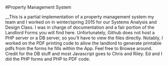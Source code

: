#Property Management System

__This is a partial implementation of a property management system my team and I
worked on in winter/spring 2015 for our Systems Analysis and Design Class. I was
in charge of documentation and a fair portion of the Landlord Forms you will
find here. Unfortunately, Github does not host a PHP server or a DB server, so 
you'll have to view the files directly. Notably, I worked on the PDF printing
code to allow the landlord to generate printable pdfs from the forms he fills
within the App. Feel free to Browse around. Credit for the DB stuff and most
Javascript goes to Chris and Riley. Ed and I did the PHP forms and PHP to PDF
code.
